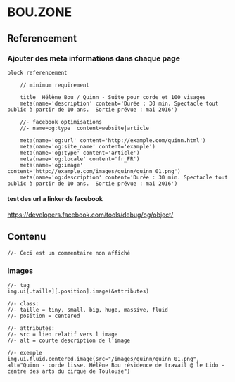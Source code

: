 # BOU.ZONE

## Referencement

### Ajouter des meta informations dans chaque page

    block referencement

        // minimum requirement
        
        title  Hélène Bou / Quinn - Suite pour corde et 100 visages
        meta(name='description' content='Durée : 30 min. Spectacle tout public à partir de 10 ans.  Sortie prévue : mai 2016')

        //- facebook optimisations
        //- name=og:type  content=website|article
        
        meta(name='og:url' content='http://example.com/quinn.html')
        meta(name='og:site_name' content='example')
        meta(name='og:type' content='article')
        meta(name='og:locale' content='fr_FR')
        meta(name='og:image' content='http://example.com/images/quinn/quinn_01.png')
        meta(name='og:description' content='Durée : 30 min. Spectacle tout public à partir de 10 ans.  Sortie prévue : mai 2016')


#### test des url a linker ds facebook

https://developers.facebook.com/tools/debug/og/object/



## Contenu
    //- Ceci est un commentaire non affiché
    
### Images
    //- tag
    img.ui[.taille][.position].image(&attributes)
    
    //- class:    
    //- taille = tiny, small, big, huge, massive, fluid  
    //- position = centered
    
    //- attributes:    
    //- src = lien relatif vers l image
    //- alt = courte description de l'image
    
    //- exemple
    img.ui.fluid.centered.image(src="/images/quinn/quinn_01.png", alt="Quinn - corde lisse. Hélène Bou résidence de travail @ le Lido - centre des arts du cirque de Toulouse")

